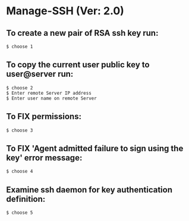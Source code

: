 # Manage-SSH (Ver: 2.0)

## To create a new pair of RSA ssh key run:
    $ choose 1

## To copy the current user public key to user@server run:
    $ choose 2
    $ Enter remote Server IP address
    $ Enter user name on remote Server

## To FIX permissions:
    $ choose 3

## To FIX 'Agent admitted failure to sign using the key' error message:
    $ choose 4

## Examine ssh daemon for key authentication definition:
    $ choose 5


